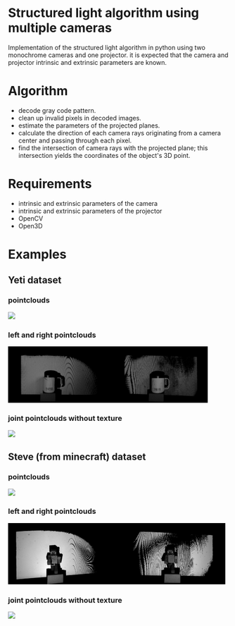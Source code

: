 # Structured light algorithm using multiple cameras

Implementation of the structured light algorithm in python using two monochrome cameras and one projector. it is expected that the  camera and projector intrinsic and extrinsic parameters are known.


# Algorithm
- decode gray code pattern.
- clean up invalid pixels in decoded images.
- estimate the parameters of the projected planes.
- calculate the direction of each camera rays originating from a camera center and passing through each pixel.
- find the intersection of camera rays with the projected plane; this intersection yields the coordinates of the object's 3D point.


# Requirements
- intrinsic and extrinsic parameters of the camera
- intrinsic and extrinsic parameters of the projector
- OpenCV
- Open3D

# Examples
## Yeti dataset
### pointclouds
![](docs/yeti_anim1.png)

### left and right pointclouds
<img src="docs/yeti_left_00340.png" alt="drawing" width="45%"/><img src="docs/yeti_right_00340.png" alt="drawing" width="45%"/>

### joint pointclouds without texture
![](docs/yeti_anim2.png)

## Steve (from minecraft) dataset
### pointclouds
![](docs/steve_anim1.png)

### left and right pointclouds
<img src="docs/steve_left_00410.png" alt="drawing" width="49%"/><img src="docs/steve_right_00340.png" alt="drawing" width="49%"/>

### joint pointclouds without texture
![](docs/steve_anim2.png)
